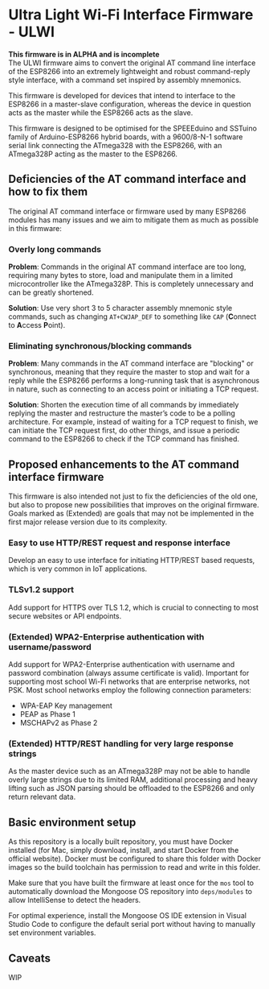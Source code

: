 # Ultra Light Wi-Fi Interface Firmware - ULWI

**This firmware is in ALPHA and is incomplete**  
The ULWI firmware aims to convert the original AT command line interface of the ESP8266 into an extremely lightweight and robust command-reply style interface, with a command set inspired by assembly mnemonics.

This firmware is developed for devices that intend to interface to the ESP8266 in a master-slave configuration, whereas the device in question acts as the master while the ESP8266 acts as the slave.

This firmware is designed to be optimised for the SPEEEduino and SSTuino family of Arduino-ESP8266 hybrid boards, with a 9600/8-N-1 software serial link connecting the ATmega328 with the ESP8266, with an ATmega328P acting as the master to the ESP8266.

## Deficiencies of the AT command interface and how to fix them

The original AT command interface or firmware used by many ESP8266 modules has many issues and we aim to mitigate them as much as possible in this firmware:

### Overly long commands

**Problem**: Commands in the original AT command interface are too long, requiring many bytes to store, load and manipulate them in a limited microcontroller like the ATmega328P. This is completely unnecessary and can be greatly shortened.

**Solution**: Use very short 3 to 5 character assembly mnemonic style commands, such as changing `AT+CWJAP_DEF` to something like `CAP` (**C**onnect to **A**ccess **P**oint).

### Eliminating synchronous/blocking commands

**Problem**: Many commands in the AT command interface are "blocking" or synchronous, meaning that they require the master to stop and wait for a reply while the ESP8266 performs a long-running task that is asynchronous in nature, such as connecting to an access point or initiating a TCP request.

**Solution**: Shorten the execution time of all commands by immediately replying the master and restructure the master’s code to be a polling architecture. For example, instead of waiting for a TCP request to finish, we can initiate the TCP request first, do other things, and issue a periodic command to the ESP8266 to check if the TCP command has finished.

## Proposed enhancements to the AT command interface firmware

This firmware is also intended not just to fix the deficiencies of the old one, but also to propose new possibilities that improves on the original firmware. Goals marked as (Extended) are goals that may not be implemented in the first major release version due to its complexity.

### Easy to use HTTP/REST request and response interface

Develop an easy to use interface for initiating HTTP/REST based requests, which is very common in IoT applications.

### TLSv1.2 support

Add support for HTTPS over TLS 1.2, which is crucial to connecting to most secure websites or API endpoints.

### (Extended) WPA2-Enterprise authentication with username/password

Add support for WPA2-Enterprise authentication with username and password combination (always assume certificate is valid). Important for supporting most school Wi-Fi networks that are enterprise networks, not PSK. Most school networks employ the following connection parameters:

- WPA-EAP Key management
- PEAP as Phase 1
- MSCHAPv2 as Phase 2

### (Extended) HTTP/REST handling for very large response strings

As the master device such as an ATmega328P may not be able to handle overly large strings due to its limited RAM, additional processing and heavy lifting such as JSON parsing should be offloaded to the ESP8266 and only return relevant data.

## Basic environment setup

As this repository is a locally built repository, you must have Docker installed (for Mac, simply download, install, and start Docker from the official website). Docker must be configured to share this folder with Docker images so the build toolchain has permission to read and write in this folder.

Make sure that you have built the firmware at least once for the `mos` tool to automatically download the Mongoose OS repository into `deps/modules` to allow IntelliSense to detect the headers.

For optimal experience, install the Mongoose OS IDE extension in Visual Studio Code to configure the default serial port without having to manually set environment variables.

## Caveats

WIP
